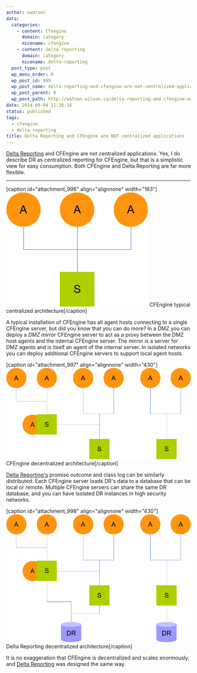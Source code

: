 ```yaml
---
author: nwatson
data:
  categories:
    - content: Cfengine
      domain: category
      nicename: cfengine
    - content: delta reporting
      domain: category
      nicename: delta-reporting
  post_type: post
  wp_menu_order: 0
  wp_post_id: 999
  wp_post_name: delta-reporting-and-cfengine-are-not-centralized-applications
  wp_post_parent: 0
  wp_post_path: http://watson-wilson.ca/delta-reporting-and-cfengine-are-not-centralized-applications/
date: 2014-09-04 11:30:18
status: published
tags:
  - cfengine
  - delta reporting
title: Delta Reporting and CFEngine are NOT centralized applications
---
```



[Delta Reporting](https://github.com/evolvethinking/delta_reporting)
and CFEngine are not centralized applications. Yes, I do describe DR as
centralized reporting for CFEngine, but that is a simplistic view for
easy consumption. Both CFEngine and Delta Reporting are far more
flexible.

---

[caption id="attachment_996" align="alignnone" width="163"][![CFEngine typical centralized architecture](/static/images/client-server-centralized.png)](/static/images/client-server-centralized.png)
CFEngine typical centralized architecture[/caption]

A typical installation of CFEngine has all agent hosts connecting to a
single CFEngine server, but did you know that you can do more? In a DMZ
you can deploy a *DMZ mirror* CFEngine server to act as a proxy between
the DMZ host agents and the internal CFEngine server. The mirror is a
server for DMZ agents and is itself an agent of the internal server. In
isolated networks you can deploy additional CFEngine servers to support
local agent hosts.

[caption id="attachment_997" align="alignnone" width="430"][![CFEngine decentralized architecture](/static/images/client-server-decentralized.png)](/static/images/client-server-decentralized.png)
CFEngine decentralized architecture[/caption]

[Delta Reporting's](https://github.com/evolvethinking/delta_reporting)
promise outcome and class log can be similarly distributed. Each
CFEngine server loads DR's data to a database that can be local or
remote. Multiple CFEngine servers can share the same DR database, and
you can have isolated DR instances in high security networks.

[caption id="attachment_998" align="alignnone" width="430"][![Delta Reporting decentralized architecture](/static/images/delta-reporting-decentralized.png)](/static/images/delta-reporting-decentralized.png)
Delta Reporting decentralized architecture[/caption]

It is no exaggeration that CFEngine is decentralized and scales
enormously, and [Delta Reporting](https://github.com/evolvethinking/delta_reporting)
was designed the same way.
